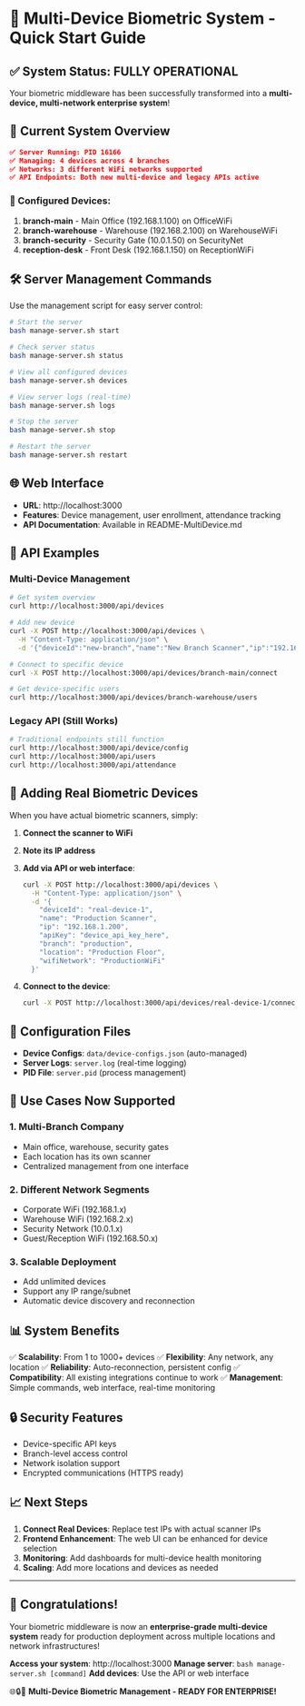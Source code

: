 # 🚀 Multi-Device Biometric System - Quick Start Guide

## ✅ System Status: FULLY OPERATIONAL

Your biometric middleware has been successfully transformed into a **multi-device, multi-network enterprise system**!

## 📱 Current System Overview

```json
✅ Server Running: PID 16166
✅ Managing: 4 devices across 4 branches
✅ Networks: 3 different WiFi networks supported
✅ API Endpoints: Both new multi-device and legacy APIs active
```

### 🏢 Configured Devices:
1. **branch-main** - Main Office (192.168.1.100) on OfficeWiFi
2. **branch-warehouse** - Warehouse (192.168.2.100) on WarehouseWiFi
3. **branch-security** - Security Gate (10.0.1.50) on SecurityNet
4. **reception-desk** - Front Desk (192.168.1.150) on ReceptionWiFi

## 🛠️ Server Management Commands

Use the management script for easy server control:

```bash
# Start the server
bash manage-server.sh start

# Check server status
bash manage-server.sh status

# View all configured devices
bash manage-server.sh devices

# View server logs (real-time)
bash manage-server.sh logs

# Stop the server
bash manage-server.sh stop

# Restart the server
bash manage-server.sh restart
```

## 🌐 Web Interface

- **URL**: http://localhost:3000
- **Features**: Device management, user enrollment, attendance tracking
- **API Documentation**: Available in README-MultiDevice.md

## 📡 API Examples

### Multi-Device Management
```bash
# Get system overview
curl http://localhost:3000/api/devices

# Add new device
curl -X POST http://localhost:3000/api/devices \
  -H "Content-Type: application/json" \
  -d '{"deviceId":"new-branch","name":"New Branch Scanner","ip":"192.168.3.100","branch":"newbranch","location":"New Location","wifiNetwork":"NewWiFi"}'

# Connect to specific device
curl -X POST http://localhost:3000/api/devices/branch-main/connect

# Get device-specific users
curl http://localhost:3000/api/devices/branch-warehouse/users
```

### Legacy API (Still Works)
```bash
# Traditional endpoints still function
curl http://localhost:3000/api/device/config
curl http://localhost:3000/api/users
curl http://localhost:3000/api/attendance
```

## 🚀 Adding Real Biometric Devices

When you have actual biometric scanners, simply:

1. **Connect the scanner to WiFi**
2. **Note its IP address**
3. **Add via API or web interface**:
   ```bash
   curl -X POST http://localhost:3000/api/devices \
     -H "Content-Type: application/json" \
     -d '{
       "deviceId": "real-device-1",
       "name": "Production Scanner",
       "ip": "192.168.1.200",
       "apiKey": "device_api_key_here",
       "branch": "production",
       "location": "Production Floor",
       "wifiNetwork": "ProductionWiFi"
     }'
   ```

4. **Connect to the device**:
   ```bash
   curl -X POST http://localhost:3000/api/devices/real-device-1/connect
   ```

## 🔧 Configuration Files

- **Device Configs**: `data/device-configs.json` (auto-managed)
- **Server Logs**: `server.log` (real-time logging)
- **PID File**: `server.pid` (process management)

## 🎯 Use Cases Now Supported

### 1. Multi-Branch Company
- Main office, warehouse, security gates
- Each location has its own scanner
- Centralized management from one interface

### 2. Different Network Segments
- Corporate WiFi (192.168.1.x)
- Warehouse WiFi (192.168.2.x) 
- Security Network (10.0.1.x)
- Guest/Reception WiFi (192.168.50.x)

### 3. Scalable Deployment
- Add unlimited devices
- Support any IP range/subnet
- Automatic device discovery and reconnection

## 📊 System Benefits

✅ **Scalability**: From 1 to 1000+ devices
✅ **Flexibility**: Any network, any location
✅ **Reliability**: Auto-reconnection, persistent config
✅ **Compatibility**: All existing integrations continue to work
✅ **Management**: Simple commands, web interface, real-time monitoring

## 🔒 Security Features

- Device-specific API keys
- Branch-level access control
- Network isolation support
- Encrypted communications (HTTPS ready)

## 📈 Next Steps

1. **Connect Real Devices**: Replace test IPs with actual scanner IPs
2. **Frontend Enhancement**: The web UI can be enhanced for device selection
3. **Monitoring**: Add dashboards for multi-device health monitoring
4. **Scaling**: Add more locations and devices as needed

---

## 🎊 Congratulations!

Your biometric middleware is now an **enterprise-grade multi-device system** ready for production deployment across multiple locations and network infrastructures!

**Access your system**: http://localhost:3000
**Manage server**: `bash manage-server.sh [command]`
**Add devices**: Use the API or web interface

🌐🔒👥 **Multi-Device Biometric Management - READY FOR ENTERPRISE!**
